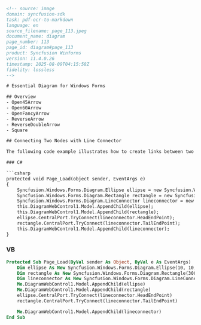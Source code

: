 ```html
<!-- source: image
domain: syncfusion-sdk
task: pdf-ocr-to-markdown
language: en
source_filename: page_113.jpeg
document_name: diagram
page_number: 113
page_id: diagram#page_113
product: Syncfusion Winforms
version: 11.4.0.26
timestamp: 2025-08-09T04:15:58Z
fidelity: lossless
-->

# Essential Diagram for Windows Forms

## Overview
- Open45Arrow
- Open60Arrow
- OpenFancyArrow
- ReverseArrow
- ReverseDoubleArrow
- Square

## Connecting Two Nodes with Line Connector

The following code example illustrates how to create links between two nodes.

### C#

```csharp
protected void Page_Load(object sender, EventArgs e)
{
    Syncfusion.Windows.Forms.Diagram.Ellipse ellipse = new Syncfusion.Windows.Forms.Diagram.Ellipse(10, 10, 110, 70);
    Syncfusion.Windows.Forms.Diagram.Rectangle rectangle = new Syncfusion.Windows.Forms.Diagram.Rectangle(300, 50, 50, 80);
    Syncfusion.Windows.Forms.Diagram.LineConnector lineconnector = new Syncfusion.Windows.Forms.Diagram.LineConnector(new System.Drawing.PointF(10, 200), new System.Drawing.PointF(300, 250));
    this.DiagramWebControl1.Model.AppendChild(ellipse);
    this.DiagramWebControl1.Model.AppendChild(rectangle);
    ellipse.CentralPort.TryConnect(lineconnector.HeadEndPoint);
    rectangle.CentralPort.TryConnect(lineconnector.TailEndPoint);
    this.DiagramWebControl1.Model.AppendChild(lineconnector);
}
```

### VB

```vb
Protected Sub Page_Load(ByVal sender As Object, ByVal e As EventArgs)
    Dim ellipse As New Syncfusion.Windows.Forms.Diagram.Ellipse(10, 10, 110, 70)
    Dim rectangle As New Syncfusion.Windows.Forms.Diagram.Rectangle(300, 50, 50, 80)
    Dim lineconnector As New Syncfusion.Windows.Forms.Diagram.LineConnector(New System.Drawing.PointF(10, 200), New System.Drawing.PointF(300, 250))
    Me.DiagramWebControl1.Model.AppendChild(ellipse)
    Me.DiagramWebControl1.Model.AppendChild(rectangle)
    ellipse.CentralPort.TryConnect(lineconnector.HeadEndPoint)
    rectangle.CentralPort.TryConnect(lineconnector.TailEndPoint)

    Me.DiagramWebControl1.Model.AppendChild(lineconnector)
End Sub
```
<!-- tags: [diagram, windows forms, line connector, nodes, syncfusion winforms, program guide] keywords: [diagram, windows forms, line connector, nodes, syncfusion, winforms, example, C#, VB, page load, control, append child, try connect] -->
```